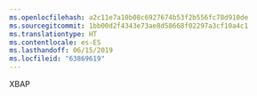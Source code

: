 ```yaml
---
ms.openlocfilehash: a2c11e7a10b08c6927674b53f2b556fc78d910de
ms.sourcegitcommit: 1bb00d2f4343e73ae8d58668f02297a3cf10a4c1
ms.translationtype: HT
ms.contentlocale: es-ES
ms.lasthandoff: 06/15/2019
ms.locfileid: "63869619"
---
```

XBAP